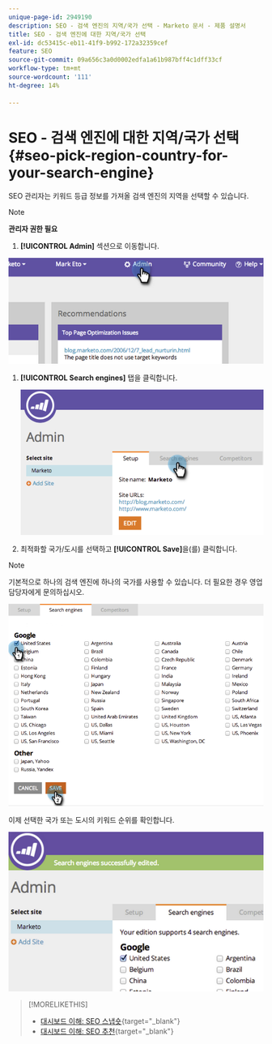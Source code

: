 ```yaml
---
unique-page-id: 2949190
description: SEO - 검색 엔진의 지역/국가 선택 - Marketo 문서 - 제품 설명서
title: SEO - 검색 엔진에 대한 지역/국가 선택
exl-id: dc53415c-eb11-41f9-b992-172a32359cef
feature: SEO
source-git-commit: 09a656c3a0d0002edfa1a61b987bff4c1dff33cf
workflow-type: tm+mt
source-wordcount: '111'
ht-degree: 14%

---
```


# SEO - 검색 엔진에 대한 지역/국가 선택 {#seo-pick-region-country-for-your-search-engine}

SEO 관리자는 키워드 등급 정보를 가져올 검색 엔진의 지역을 선택할 수 있습니다.

>[!NOTE]
>
>**관리자 권한 필요**

1. **[!UICONTROL Admin]** 섹션으로 이동합니다.

![](assets/image2014-9-17-21-3a6-3a43.png)

1. **[!UICONTROL Search engines]** 탭을 클릭합니다.

   ![](assets/image2014-9-17-21-3a7-3a25.png)

1. 최적화할 국가/도시를 선택하고 **[!UICONTROL Save]**&#x200B;을(를) 클릭합니다.

>[!NOTE]
>
>기본적으로 하나의 검색 엔진에 하나의 국가를 사용할 수 있습니다. 더 필요한 경우 영업 담당자에게 문의하십시오.

![](assets/image2014-9-17-21-3a8-3a8.png)

이제 선택한 국가 또는 도시의 키워드 순위를 확인합니다.

![](assets/image2014-9-17-21-3a8-3a15.png)

>[!MORELIKETHIS]
>
>* [대시보드 이해: SEO 스냅숏](/help/marketo/product-docs/additional-apps/seo/understanding-seo/understanding-the-seo-dashboard-seo-snapshot.md){target="_blank"}
>* [대시보드 이해: SEO 추천](/help/marketo/product-docs/additional-apps/seo/understanding-seo/understanding-the-seo-dashboard-seo-recommendations.md){target="_blank"}
